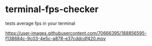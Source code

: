 # terminal-fps-checker
tests average fps in your terminal


https://user-images.githubusercontent.com/70666395/188856595-f138684c-9c03-4e5c-a878-e37cddcdf420.mov

